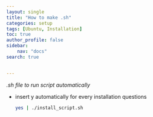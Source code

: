 ```yaml
---
layout: single
title: "How to make .sh"
categories: setup
tags: [Ubuntu, Installation]
toc: true
author_profile: false
sidebar:
    nav: "docs"
search: true


---
```


*.sh file to run script automatically*



- insert y automatically for every installation questions

  ```bash 
  yes | ./install_script.sh
  ```

  